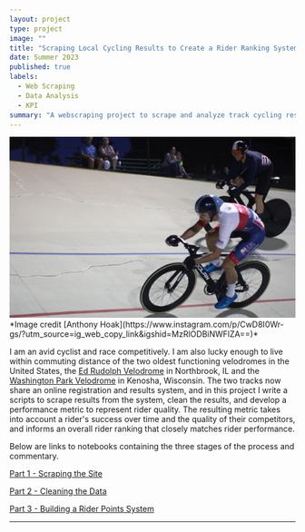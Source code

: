 ```yaml
---
layout: project
type: project
image: ""
title: "Scraping Local Cycling Results to Create a Rider Ranking System"
date: Summer 2023
published: true
labels:
  - Web Scraping
  - Data Analysis
  - KPI
summary: "A webscraping project to scrape and analyze track cycling results."
---
```


<img class="img-fluid" src="../img/veloreg/track.PNG">
*Image credit [Anthony Hoak](https://www.instagram.com/p/CwD8I0Wr-gs/?utm_source=ig_web_copy_link&igshid=MzRlODBiNWFlZA==)*


I am an avid cyclist and race competitively. I am also lucky enough to live within commuting distance of the two oldest functioning velodromes in the United States, the [Ed Rudolph Velodrome](https://www.northbrookcyclecommittee.org/) in Northbrook, IL and the [Washington Park Velodrome](https://www.kenoshavelodromeracing.com/) in Kenosha, Wisconsin. The two tracks now share an online registration and results system, and in this project I write a scripts to scrape results from the system, clean the results, and develop a performance metric to represent rider quality. The resulting metric takes into account a rider's success over time and the quality of their competitors, and informs an overall rider ranking that closely matches rider performance. 

Below are links to notebooks containing the three stages of the process and commentary.


[Part 1 - Scraping the Site](../scraperesultspage.html)

[Part 2 - Cleaning the Data](../cleanresults.html)

[Part 3 - Building a Rider Points System](../updatepoints.html)


<hr>

